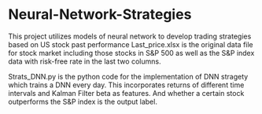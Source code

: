 # Neural-Network-Strategies
This project utilizes models of neural network to develop trading strategies based on US stock past performance
Last_price.xlsx is the original data file for stock market including those stocks in S&P 500 as well as the S&P index data with risk-free rate in the last two columns. 

Strats_DNN.py is the python code for the implementation of DNN stragety which trains a DNN every day. This incorporates returns of different time intervals and Kalman Filter beta as features. And whether a certain stock outperforms the S&P index is the output label.
